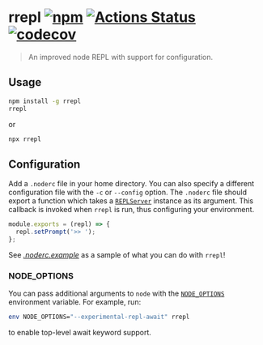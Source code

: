 # rrepl [![npm](https://img.shields.io/npm/v/rrepl.svg)](https://www.npmjs.com/package/rrepl) [![Actions Status](https://github.com/tough-griff/rrepl/workflows/Test/badge.svg)](https://github.com/tough-griff/rrepl/actions) [![codecov](https://codecov.io/gh/tough-griff/rrepl/branch/master/graph/badge.svg)](https://codecov.io/gh/tough-griff/rrepl)

> An improved node REPL with support for configuration.

## Usage

```sh
npm install -g rrepl
rrepl
```

or

```sh
npx rrepl
```

## Configuration

Add a `.noderc` file in your home directory. You can also specify a different
configuration file with the `-c` or `--config` option. The `.noderc` file should
export a function which takes a
[`REPLServer`](https://nodejs.org/api/repl.html#repl_class_replserver) instance
as its argument. This callback is invoked when `rrepl` is run, thus configuring
your environment.

```js
module.exports = (repl) => {
  repl.setPrompt('>> ');
};
```

See [_.noderc.example_](https://github.com/tough-griff/rrepl/blob/master/.noderc.example)
as a sample of what you can do with `rrepl`!

### NODE_OPTIONS

You can pass additional arguments to `node` with the
[`NODE_OPTIONS`](https://nodejs.org/api/cli.html#cli_node_options_options)
environment variable. For example, run:

```sh
env NODE_OPTIONS="--experimental-repl-await" rrepl
```

to enable top-level await keyword support.
